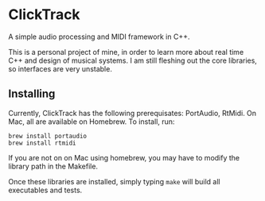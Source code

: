 ClickTrack
==========

A simple audio processing and MIDI framework in C++.

This is a personal project of mine, in order to learn more about real time C++
and design of musical systems.  I am still fleshing out the core libraries, so
interfaces are very unstable.

Installing
----------

Currently, ClickTrack has the following prerequisates: PortAudio, RtMidi. On
Mac, all are available on Homebrew. To install, run:

    brew install portaudio
    brew install rtmidi

If you are not on on Mac using homebrew, you may have to modify the library path
in the Makefile.

Once these libraries are installed, simply typing `make` will build all
executables and tests.
